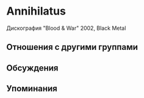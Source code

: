 # Annihilatus

Дискография
"Blood & War" 2002, Black Metal

## Отношения с другими группами


## Обсуждения


## Упоминания

